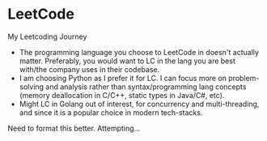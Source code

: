 # LeetCode

My Leetcoding Journey

- The programming language you choose to LeetCode in doesn't actually matter. Preferably, you would want to LC in the lang you are best with/the company uses in their codebase.
- I am choosing Python as I prefer it for LC. I can focus more on problem-solving and analysis rather than syntax/programming lang concepts (memory deallocation in C/C++, static types in Java/C#, etc).
- Might LC in Golang out of interest, for concurrency and multi-threading, and since it is a popular choice in modern tech-stacks.

Need to format this better. Attempting...

